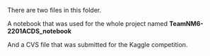 There are two files in this folder.

A notebook that was used for the whole project named **TeamNM6-2201ACDS_notebook**

And a CVS file that was submitted for the Kaggle competition.
